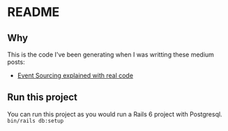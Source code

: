 # README

## Why
This is the code I've been generating when I was writting these medium posts:
- [Event Sourcing explained with real code](https://medium.com/yellowme/event-sourcing-explained-with-real-code-5d621859bf51)

## Run this project
You can run this project as you would run a Rails 6 project with Postgresql.
`bin/rails db:setup`
